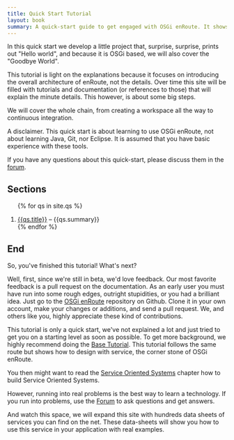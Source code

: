 ```yaml
---
title: Quick Start Tutorial
layout: book
summary: A quick-start guide to get engaged with OSGi enRoute. It shows how to quickly use the complete toolchain.
---
```


In this quick start we develop a little project that, surprise, surprise,  prints out "Hello world", and because it is OSGi based, we will also cover the "Goodbye World". 

This tutorial is light on the explanations because it focuses on introducing the overall architecture of enRoute, not the details. Over time this site will be filled with tutorials and documentation (or references to those) that will explain the minute details. This however, is about some big steps.

We will cover the whole chain, from creating a workspace all the way to continuous integration.

A disclaimer. This quick start is about learning to use OSGi enRoute, not about learning Java, Git, nor Eclipse. It is assumed that you have basic experience with these tools.

If you have any questions about this quick-start, please discuss them in the [forum][forum].

## Sections

<div>
<ol>

{% for qs in site.qs %}<li><a href="{{qs.url}}">{{qs.title}}</a> – {{qs.summary}}</li>
{% endfor %}

</ol>
</div>


## End

So, you've finished this tutorial! What's next?

Well, first, since we're still in beta, we'd love feedback. Our most favorite feedback is a pull request on the documentation. As an early user you must have run into some rough edges, outright stupidities, or you had a brilliant idea. Just go to the [OSGi enRoute][enroute-doc] repository on Github. Clone it in your own account, make your changes or additions, and send a pull request. We, and others like you, highly appreciate these kind of contributions.

This tutorial is only a quick start, we've not explained a lot and just tried to get you on a starting level as soon as possible. To get more background, we highly recommend doing the [Base Tutorial](220-tutorial-base.html). This tutorial follows the same route but shows how to design with service, the corner stone of OSGi enRoute.

You then might want to read the [Service Oriented Systems](215-sos.html) chapter how to build Service Oriented Systems.

However, running into real problems is the best way to learn a technology. If you run into problems, use the [Forum][forum] to ask questions and get answers.

And watch this space, we will expand this site with hundreds data sheets of services you can find on the net. These data-sheets will show you how to use this service in your application with real examples. 

[forum]: /forum.html
[enroute-doc]: https://github.com/osgi/osgi.enroute/tree/master/osgi.enroute.doc

